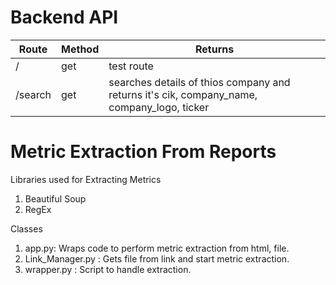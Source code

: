 # Backend API

| Route       | Method     | Returns |
| ----------- | ----------- | --------|
| /      | get       | test route |
| /search   | get   | searches details of thios company and returns it's cik, company_name, company_logo, ticker |

# Metric Extraction From Reports

Libraries used for Extracting Metrics
1) Beautiful Soup
2) RegEx

Classes
1) app.py: Wraps code to perform metric extraction from html, file.
2) Link_Manager.py : Gets file from link and start metric extraction.
3) wrapper.py : Script to handle extraction.
